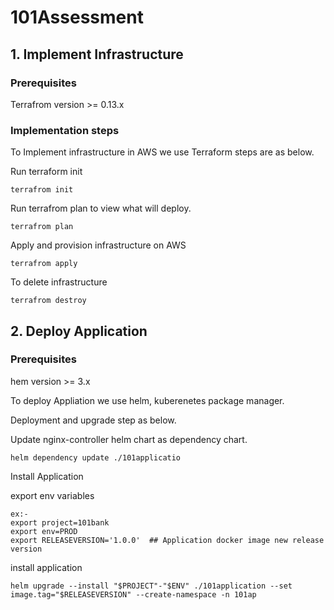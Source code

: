 # 101Assessment

## 1. Implement Infrastructure

### Prerequisites

Terrafrom version >= 0.13.x

### Implementation steps

To Implement infrastructure in AWS we use Terraform steps are as below.

Run terraform init

```
terrafrom init
```

Run terrafrom plan to view what will deploy.

```
terrafrom plan
```

Apply and provision infrastructure on AWS

```
terrafrom apply
```

To delete infrastructure

```
terrafrom destroy
```

## 2. Deploy Application 

### Prerequisites

hem version >= 3.x

To deploy Appliation we use helm, kuberenetes package manager.

Deployment and upgrade step as below.

Update nginx-controller helm chart as dependency chart.

```
helm dependency update ./101applicatio
```

Install Application

export env variables

```
ex:-
export project=101bank
export env=PROD
export RELEASEVERSION='1.0.0'  ## Application docker image new release version

```

install application

```
helm upgrade --install "$PROJECT"-"$ENV" ./101application --set image.tag="$RELEASEVERSION" --create-namespace -n 101ap
```



